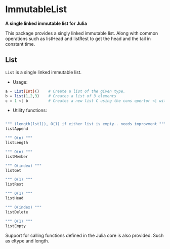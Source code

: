 # ImmutableList

**A single linked immutable list for Julia**

This package provides a singly linked immutable list. 
Along with common operations such as listHead and listRest
to get the head and the tail in constant time.

## List

`List` is a single linked immutable list.
* Usage:
```julia
a = List{Int}()    # Create a list of the given type.
b = list(1,2,3)    # Creates a list of 3 elements
c = 1 <| b         # Creates a new list C using the cons opertor <| with b as the tail.
```
* Utility functions:
```julia

""" (length(lst1)), O(1) if either list is empty.. needs improvment """
listAppend

""" O(n) """
listLength

""" O(n) """
listMember

""" O(index) """
listGet

""" O(1) """
listRest

""" O(1) """
listHead

""" O(index) """
listDelete

""" O(1) """
listEmpty

```

Support for calling functions defined in the Julia core is also provided. 
Such as eltype and length.

